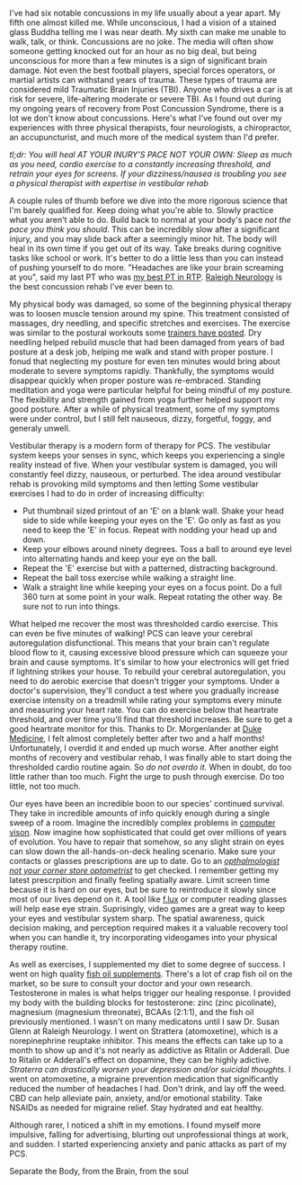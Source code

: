 I've had six notable concussions in my life usually about a year apart. My fifth one almost killed me. While unconscious, I had a vision of a stained glass Buddha telling me I was near death. My sixth can make me unable to walk, talk, or think. Concussions are no joke. The media will often show someone getting knocked out for an hour as no big deal, but being unconscious for more than a few minutes is a sign of significant brain damage. Not even the best football players, special forces operators, or martial artists can withstand years of trauma. These types of trauma are considered mild Traumatic Brain Injuries (TBI). Anyone who drives a car is at risk for severe, life-altering moderate or severe TBI. As I found out during my ongoing years of recovery from Post Concussion Syndrome, there is a lot we don't know about concussions. Here's what I've found out over my experiences with three physical therapists, four neurologists, a chiropractor, an accupuncturist, and much more of the medical system than I'd prefer.

*tl;dr: You will heal AT YOUR INURY'S PACE NOT YOUR OWN: Sleep as much as you need, cardio exercise to a constantly increasing threshold, and retrain your eyes for screens. If your dizziness/nausea is troubling you see a physical therapist with expertise in vestibular rehab*

A couple rules of thumb before we dive into the more rigorous science that I'm barely qualified for. Keep doing what you're able to. Slowly practice what you aren't able to do. Build back to normal at your body's pace *not the pace you think you should*. This can be incredibly slow after a significant injury, and you may slide back after a seemingly minor hit. The body will heal in its own time if you get out of its way. Take breaks during cognitive tasks like school or work. It's better to do a little less than you can instead of pushing yourself to do more. "Headaches are like your brain screaming at you", said my last PT who was [my best PT in RTP](https://drayer.urpt.com/locations/raleigh/). [Raleigh Neurology](http://www.raleighneurology.com/) is the best concussion rehab I've ever been to. 

My physical body was damaged, so some of the beginning physical therapy was to loosen muscle tension around my spine. This treatment consisted of massages, dry needling, and specific stretches and exercises. The exercise was similar to the postural workouts some [trainers have posted](https://www.youtube.com/watch?v=CqTtScFQ5-c). Dry needling helped rebuild muscle that had been damaged from years of bad posture at a desk job, helping me walk and stand with proper posture. I fonud that neglecting my posture for even ten minutes would bring about moderate to severe symptoms rapidly. Thankfully, the symptoms would disappear quickly when proper posture was re-embraced. Standing meditation and yoga were particular helpful for being mindful of my posture. The flexibility and strength gained from yoga further helped support my good posture. After a while of physical treatment, some of my symptoms were under control, but I still felt nauseous, dizzy, forgetful, foggy, and generaly unwell.

Vestibular therapy is a modern form of therapy for PCS. The vestibular system keeps your senses in sync, which keeps you experiencing a single reality instead of five. When your vestibular system is damaged, you will constantly feel dizzy, nauseous, or perturbed. The idea around vestibular rehab is provoking mild symptoms and then letting Some vestibular exercises I had to do in order of increasing difficulty: 
- Put thumbnail sized printout of an 'E' on a blank wall. Shake your head side to side while keeping your eyes on the 'E'. Go only as fast as you need to keep the 'E' in focus. Repeat with nodding your head up and down.  
- Keep your elbows around ninety degrees. Toss a ball to around eye level into alternating hands and keep your eye on the ball.
- Repeat the 'E' exercise but with a patterned, distracting background.
- Repeat the ball toss exercise while walking a straight line.
- Walk a straight line while keeping your eyes on a focus point. Do a full 360 turn at some point in your walk. Repeat rotating the other way. Be sure not to run into things.

What helped me recover the most was thresholded cardio exercise. This can even be five minutes of walking! PCS can leave your cerebral autoregulation disfunctional. This means that your brain can't regulate blood flow to it, causing excessive blood pressure which can squeeze your brain and cause symptoms. It's similar to how your electronics will get fried if lightning strikes your house. To rebuild your cerebral autoregulation, you need to do aerobic exercise that doesn't trigger your symptoms. Under a doctor's supervision, they'll conduct a test where you gradually increase exercise intensity on a treadmill while rating your symptoms every minute and measuring your heart rate. You can do exercise below that heartrate threshold, and over time you'll find that threshold increases. Be sure to get a good heartrate monitor for this. Thanks to Dr. Morgenlander at [Duke Medicine](https://neurology.duke.edu/), I felt almost completely better after two and a half months! Unfortunately, I overdid it and ended up much worse. After another eight months of recovery and vestibular rehab, I was finally able to start doing the thresholded cardio routine again. So *do not overdo it.* When in doubt, do too little rather than too much. Fight the urge to push through exercise. Do too little, not too much. 

Our eyes have been an incredible boon to our species' continued survival. They take in incredible amounts of info quickly enough during a single sweep of a room. Imagine the incredibly complex problems in [computer vison](https://machinelearningmastery.com/what-is-computer-vision/). Now imagine how sophisticated that could get over millions of years of evolution. You have to repair that somehow, so any slight strain on eyes can slow down the all-hands-on-deck healing scenario. Make sure your contacts or glasses prescriptions are up to date. Go to an [*opthalmologist* _not your corner store optometrist_](https://www.allaboutvision.com/eye-doctor/choose.htm) to get checked. I remember getting my latest prescrpition and finally feeling spatially aware. Limit screen time because it is hard on our eyes, but be sure to reintroduce it slowly since most of our lives depend on it. A tool like [f.lux](https://justgetflux.com/) or computer reading glasses will help ease eye strain. Suprisingly, video games are a great way to keep your eyes and vestibular system sharp. The spatial awareness, quick decision making, and perception required makes it a valuable recovery tool when you can handle it, try incorporating videogames into your physical therapy routine.

As well as exercises, I supplemented my diet to some degree of success. I went on high quality [fish oil supplements](https://smile.amazon.com/gp/product/B01LTHMG4A/ref=ppx_yo_dt_b_asin_title_o02_s00?ie=UTF8&psc=1). There's a lot of crap fish oil on the market, so be sure to consult your doctor and your own research. Testosterone in males is what helps trigger our healing response. I provided my body with the building blocks for testosterone: zinc (zinc picolinate), magnesium (magnesium threonate), BCAAs (2:1:1), and the fish oil previously mentioned. I wasn't on many medicatons until I saw Dr. Susan Glenn at Raleigh Neurology. I went on Strattera (atomoxetine), which is a norepinephrine reuptake inhibitor. This means the effects can take up to a month to show up and it's not nearly as addictive as Ritalin or Adderall. Due to Ritalin or Adderall's effect on dopamine, they can be highly adictive. *Straterra can drastically worsen your depression and/or suicidal thoughts.* I went on atomoxetine, a migraine prevention medication that significantly reduced the number of headaches I had. Don't drink, and lay off the weed. CBD can help alleviate pain, anxiety, and/or emotional stability. Take NSAIDs as needed for migraine relief. Stay hydrated and eat healthy.

Although rarer, I noticed a shift in my emotions. I found myself more impulsive, falling for advertising, blurting out unprofessional things at work, and sudden. I started experiencing anxiety and panic attacks as part of my PCS. 

Separate the Body, from the Brain, from the soul